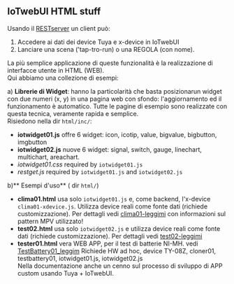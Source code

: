 ## IoTwebUI  HTML stuff

Usando il [RESTserver](https://github.com/msillano/IoTwebUI/blob/main/RESTserver/LEGGIMI-REST22.md) un client può:
1. Accedere ai dati dei device Tuya e x-device in IoTwebUI
2. Lanciare una scena ('tap-tro-run) o una REGOLA (con nome).

La più semplice applicazione di queste funzionalità è la realizzazione di interfacce utente in HTML (WEB).<br>
Qui abbiamo una collezione di esempi:

a) **Librerie di Widget**: hanno la particolarità che basta posizionarun widget con due numeri (x, y) in una pagina web con sfondo: 
l'aggiornamento ed il funzionamento è automatico. Tutte le pagine di esempio sono realizzate con questa tecnica, veramente rapida e semplice.<br>
Risiedono nella dir `html/inc/`:
* **iotwidget01.js** offre 6 widget: icon, icotip, value, bigvalue, bigbutton, imgbutton
* **iotwidget02.js** nuove 6 widget: signal, switch, gauge, linechart, multichart, areachart.
* _iotwidget01.css_  required by `iotwidget01.js`
* _restget.js_  required by  `iotwidget01.js` and `iotwidget02.js`

b)** Esempi d'uso** ( dir `html/`)
* **clima01.html** usa solo  `iotwidget01.js` e, come backend, l'x-device `clima01-xdevice.js`.  Utilizza device reali come fonte dati (richiede customizzazione).
Per dettagli vedi [clima01-leggimi](https://github.com/msillano/IoTwebUI/blob/main/html/clima01-leggimi.md) con informazioni sul pattern MPV utilizzato!
* **test02.html** usa solo  `iotwidget02.js` e utilizza device reali come fonte dati (richiede customizzazione).
Per dettagli vedi [test02-leggimi](https://github.com/msillano/IoTwebUI/blob/main/html/test02-leggimi.md) 
* **tester01.html** vera WEB APP, per il test di batterie NI-MH. vedi [TestBattery01_leggim](https://github.com/msillano/IoTwebUI/blob/main/addon/TestBattery01_leggimi.pdf)
   Richiede HW ad hoc, device TY-08Z, cloner01, testbattery01, iotwidget01.js, iotwidget02.js<br>
   Nella documentazione anche un cenno sul processo di sviluppo di APP custom usando Tuya + IoTwebUI.

